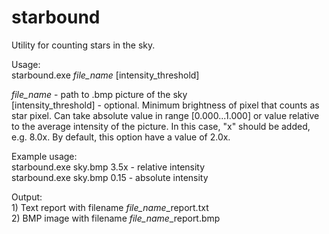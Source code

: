 # starbound
Utility for counting stars in the sky.  

Usage:  
starbound.exe *file_name* [intensity_threshold]  

*file_name* - path to .bmp picture of the sky  
[intensity_threshold] - optional. Minimum brightness of pixel that counts as star pixel. Can take absolute value in range [0.000...1.000] or value relative to the average intensity of the picture. In this case, "x" should be added, e.g. 8.0x. By default, this option have a value of 2.0x.
 
Example usage:  
starbound.exe sky.bmp 3.5x - relative intensity  
starbound.exe sky.bmp 0.15 - absolute intensity  

Output:  
	1) Text report with filename *file_name*_report.txt  
	2) BMP image with filename *file_name*_report.bmp  



